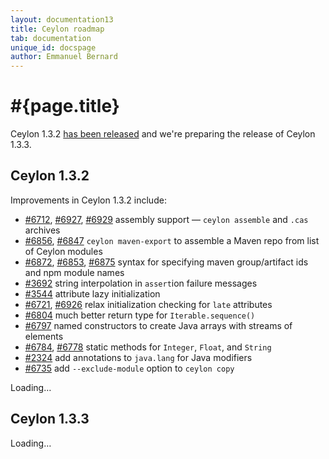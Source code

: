 ```yaml
---
layout: documentation13
title: Ceylon roadmap
tab: documentation
unique_id: docspage
author: Emmanuel Bernard
---
```

# #{page.title}

Ceylon 1.3.2 [has been released](/download) and we're 
preparing the release of Ceylon 1.3.3. 

## Ceylon 1.3.2

Improvements in Ceylon 1.3.2 include:

- [#6712](https://github.com/ceylon/ceylon/issues/6712),
  [#6927](https://github.com/ceylon/ceylon/issues/6927),
  [#6929](https://github.com/ceylon/ceylon/issues/6929)
  assembly support &mdash; `ceylon assemble` and `.cas` 
  archives 
- [#6856](https://github.com/ceylon/ceylon/issues/6856),
  [#6847](https://github.com/ceylon/ceylon/issues/6847)
  `ceylon maven-export` to assemble a Maven repo from list 
  of Ceylon modules
- [#6872](https://github.com/ceylon/ceylon/issues/6872),
  [#6853](https://github.com/ceylon/ceylon/issues/6853),
  [#6875](https://github.com/ceylon/ceylon/issues/6875)
  syntax for specifying maven group/artifact ids and npm
  module names
- [#3692](https://github.com/ceylon/ceylon/issues/3692) 
  string interpolation in `assert`ion failure messages
- [#3544](https://github.com/ceylon/ceylon/issues/3544)
  attribute lazy initialization
- [#6721](https://github.com/ceylon/ceylon/issues/6721),
  [#6926](https://github.com/ceylon/ceylon/issues/6926)
  relax initialization checking for `late` attributes
- [#6804](https://github.com/ceylon/ceylon/issues/6804)
  much better return type for `Iterable.sequence()`
- [#6797](https://github.com/ceylon/ceylon/issues/6797)
  named constructors to create Java arrays with streams
  of elements
- [#6784](https://github.com/ceylon/ceylon/issues/6784),
  [#6778](https://github.com/ceylon/ceylon/issues/6778)
  static methods for `Integer`, `Float`, and `String`
- [#2324](https://github.com/ceylon/ceylon/issues/2324)
  add annotations to `java.lang` for Java modifiers
- [#6735](https://github.com/ceylon/ceylon/issues/6735)
  add `--exclude-module` option to `ceylon copy`

<div id="milestones-progress">
    <div data-title="View all issues for milestone" data-repo="ceylon" data-milestone="17">Loading…</div>
</div>

## Ceylon 1.3.3

<div id="milestones-progress">
    <div data-title="View all issues for milestone" data-repo="ceylon" data-milestone="18">Loading…</div>
</div>
